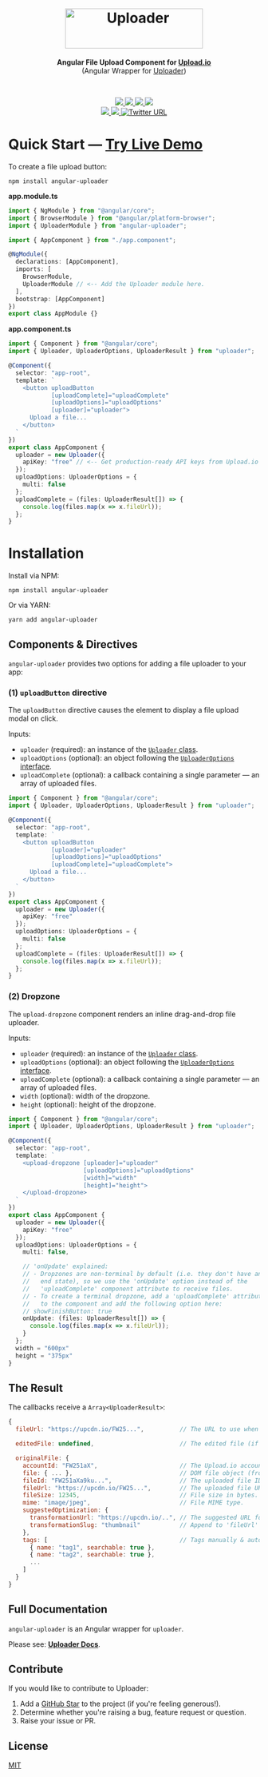 <h1 align="center">
  <a href="https://upload.io/uploader">
    <img alt="Uploader" width="276" height="80" src="https://raw.githubusercontent.com/upload-io/assets/master/logo-uploader.svg">
  </a>
</h1>

<p align="center"><b>Angular File Upload Component for <a href="https://upload.io/">Upload.io</a></b><br/> (Angular Wrapper for <a href="https://upload.io/uploader">Uploader</a>)</p>
<br/>
<p align="center">
  <a href="https://github.com/upload-io/uploader/">
    <img src="https://img.shields.io/badge/gzipped-29%20kb-4ba0f6" />
  </a>

  <a href="https://www.npmjs.com/package/uploader">
    <img src="https://img.shields.io/badge/uploader-npm-4ba0f6" />
  </a>

  <a href="https://github.com/upload-io/uploader/actions/workflows/ci.yml">
    <img src="https://img.shields.io/badge/build-passing-4ba0f6" />
  </a>

  <a href="https://www.npmjs.com/package/uploader">
    <img src="https://img.shields.io/npm/dt/uploader?color=%234ba0f6" />
  </a>
  <br/>

  <a href="https://www.npmjs.com/package/uploader">
    <img src="https://img.shields.io/badge/TypeScript-included-4ba0f6" />
  </a>

  <a href="https://github.com/upload-io/uploader/actions/workflows/ci.yml">
    <img src="https://img.shields.io/npms-io/maintenance-score/uploader?color=4ba0f6" />
  </a>

  <a target="_blank" href="https://twitter.com/intent/tweet?text=I%20just%20found%20Uploader%20%26%20Upload.io%20%E2%80%94%20they%20make%20it%20super%20easy%20to%20upload%20files%20%E2%80%94%20installs%20with%207%20lines%20of%20code%20https%3A%2F%2Fgithub.com%2Fupload-io%2Fuploader&hashtags=javascript,opensource,js,webdev,developers&via=UploadJS">
    <img alt="Twitter URL" src="https://img.shields.io/twitter/url?style=social&url=https%3A%2F%2Fgithub.com%2Fupload-io%2Fuploader%2F" />
  </a>

</p>

# Quick Start — [Try Live Demo](https://codesandbox.io/s/angular-uploader-urtrmz?file=/src/app/app.component.ts)

To create a file upload button:

```shell
npm install angular-uploader
```

**app.module.ts**

```typescript
import { NgModule } from "@angular/core";
import { BrowserModule } from "@angular/platform-browser";
import { UploaderModule } from "angular-uploader";

import { AppComponent } from "./app.component";

@NgModule({
  declarations: [AppComponent],
  imports: [
    BrowserModule, 
    UploaderModule // <-- Add the Uploader module here.
  ],
  bootstrap: [AppComponent]
})
export class AppModule {}
```

**app.component.ts**

```typescript
import { Component } from "@angular/core";
import { Uploader, UploaderOptions, UploaderResult } from "uploader";

@Component({
  selector: "app-root",
  template: `
    <button uploadButton 
            [uploadComplete]="uploadComplete" 
            [uploadOptions]="uploadOptions" 
            [uploader]="uploader">
      Upload a file...
    </button>
  `
})
export class AppComponent {
  uploader = new Uploader({ 
    apiKey: "free" // <-- Get production-ready API keys from Upload.io
  });
  uploadOptions: UploaderOptions = {
    multi: false
  };
  uploadComplete = (files: UploaderResult[]) => {
    console.log(files.map(x => x.fileUrl));
  };
}
```

# Installation

Install via NPM:

```shell
npm install angular-uploader
```

Or via YARN:

```shell
yarn add angular-uploader
```

## Components & Directives

`angular-uploader` provides two options for adding a file uploader to your app:

### (1) `uploadButton` directive

The `uploadButton` directive causes the element to display a file upload modal on click.

Inputs:

- `uploader` (required): an instance of the [`Uploader` class](https://github.com/upload-io/uploader/blob/main/lib/src/Uploader.tsx).
- `uploadOptions` (optional): an object following the [`UploaderOptions` interface](https://github.com/upload-io/uploader/blob/main/lib/src/UploaderOptions.ts).
- `uploadComplete` (optional): a callback containing a single parameter — an array of uploaded files.

```typescript
import { Component } from "@angular/core";
import { Uploader, UploaderOptions, UploaderResult } from "uploader";

@Component({
  selector: "app-root",
  template: `
    <button uploadButton 
            [uploader]="uploader"
            [uploadOptions]="uploadOptions"
            [uploadComplete]="uploadComplete">
      Upload a file...
    </button>
  `
})
export class AppComponent {
  uploader = new Uploader({ 
    apiKey: "free" 
  });
  uploadOptions: UploaderOptions = {
    multi: false
  };
  uploadComplete = (files: UploaderResult[]) => {
    console.log(files.map(x => x.fileUrl));
  };
}
```

### (2) Dropzone

The `upload-dropzone` component renders an inline drag-and-drop file uploader.

Inputs:

- `uploader` (required): an instance of the [`Uploader` class](https://github.com/upload-io/uploader/blob/main/lib/src/Uploader.tsx).
- `uploadOptions` (optional): an object following the [`UploaderOptions` interface](https://github.com/upload-io/uploader/blob/main/lib/src/UploaderOptions.ts).
- `uploadComplete` (optional): a callback containing a single parameter — an array of uploaded files.
- `width` (optional): width of the dropzone.
- `height` (optional): height of the dropzone.

```typescript
import { Component } from "@angular/core";
import { Uploader, UploaderOptions, UploaderResult } from "uploader";

@Component({
  selector: "app-root",
  template: `
    <upload-dropzone [uploader]="uploader" 
                     [uploadOptions]="uploadOptions"
                     [width]="width"
                     [height]="height"> 
    </upload-dropzone>
  `
})
export class AppComponent {
  uploader = new Uploader({ 
    apiKey: "free" 
  });
  uploadOptions: UploaderOptions = {
    multi: false,

    // 'onUpdate' explained:
    // - Dropzones are non-terminal by default (i.e. they don't have an
    //   end state), so we use the 'onUpdate' option instead of the
    //   'uploadComplete' component attribute to receive files. 
    // - To create a terminal dropzone, add a 'uploadComplete' attribute
    //   to the component and add the following option here:
    // showFinishButton: true
    onUpdate: (files: UploaderResult[]) => {
      console.log(files.map(x => x.fileUrl));
    }
  };
  width = "600px"
  height = "375px"
}
```

## The Result

The callbacks receive a `Array<UploaderResult>`:

```javascript
{
  fileUrl: "https://upcdn.io/FW25...",          // The URL to use when serving this file.

  editedFile: undefined,                        // The edited file (if present). Same as below.

  originalFile: {
    accountId: "FW251aX",                       // The Upload.io account that owns the file.
    file: { ... },                              // DOM file object (from the <input> element).
    fileId: "FW251aXa9ku...",                   // The uploaded file ID.
    fileUrl: "https://upcdn.io/FW25...",        // The uploaded file URL.
    fileSize: 12345,                            // File size in bytes.
    mime: "image/jpeg",                         // File MIME type.
    suggestedOptimization: {
      transformationUrl: "https://upcdn.io/..", // The suggested URL for serving this file.
      transformationSlug: "thumbnail"           // Append to 'fileUrl' to produce the above URL.
    },
    tags: [                                     // Tags manually & auto-assigned to this file.
      { name: "tag1", searchable: true },
      { name: "tag2", searchable: true },
      ...
    ]
  }
}
```

## Full Documentation

`angular-uploader` is an Angular wrapper for `uploader`.

Please see: **[Uploader Docs](https://github.com/upload-io/uploader#%EF%B8%8F-configuration)**.

## Contribute

If you would like to contribute to Uploader:

1. Add a [GitHub Star](https://github.com/upload-io/uploader/stargazers) to the project (if you're feeling generous!).
2. Determine whether you're raising a bug, feature request or question.
3. Raise your issue or PR.

## License

[MIT](LICENSE)
